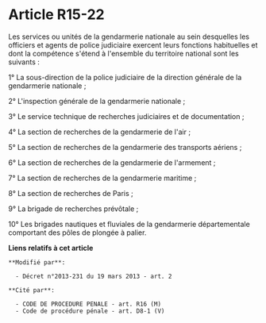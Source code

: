 # Article R15-22

Les services ou unités de la gendarmerie nationale au sein desquelles les officiers et agents de police judiciaire exercent
leurs fonctions habituelles et dont la compétence s'étend à l'ensemble du territoire national sont les suivants : 

1° La sous-direction de la police judiciaire de la direction générale de la gendarmerie nationale ; 

2° L'inspection générale de la gendarmerie nationale ; 

3° Le service technique de recherches judiciaires et de documentation ; 

4° La section de recherches de la gendarmerie de l'air ; 

5° La section de recherches de la gendarmerie des transports aériens ; 

6° La section de recherches de la gendarmerie de l'armement ; 

7° La section de recherches de la gendarmerie maritime ; 

8° La section de recherches de Paris ; 

9° La brigade de recherches prévôtale ; 

10° Les brigades nautiques et fluviales de la gendarmerie départementale comportant des pôles de plongée à palier.

**Liens relatifs à cet article**

	**Modifié par**:

	  - Décret n°2013-231 du 19 mars 2013 - art. 2

	**Cité par**:

	  - CODE DE PROCEDURE PENALE - art. R16 (M)
	  - Code de procédure pénale - art. D8-1 (V)
